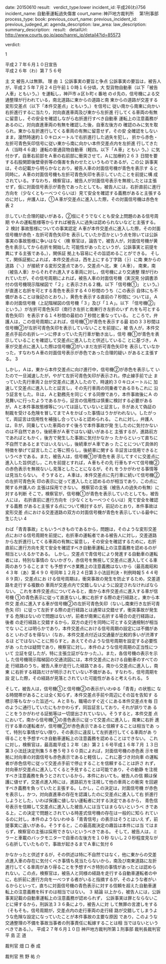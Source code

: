 
date: 20150610
result:  
verdict_type:lower
incident_id: 平成26(わ)756
incident_name: 自動車運転過失傷害
court_name: 神戸地方裁判所 　第1刑事部
process_type:
book: 
previous_court_name:
previous_incident_id:
previous_judeged_at:
agenda_description: 
law_area: 
law_description: 
summary_description:  
result:  
detailUrl: http://www.courts.go.jp/app/hanrei_jp/detail4?id=85573

verdict:

1 
 
平成２７年６月１０日宣告  
平成２６年（わ）第７５６号 
 
主       文 
被告人は無罪。 
理       由 
１ 公訴事実の要旨と争点 
公訴事実の要旨は，被告人が，平成２５年７月２４日午前１０時１６分頃，大
型貨物自動車（以下「被告人車」ともいう。）を運転し，神戸市ａ区ｂ町ｃ番地
のｄ先の，信号機による交通整理が行われている，南北道路に東からの道路と南
東からの道路が交差する変形交差点（以下「本件交差点」ともいう。）を信号に
従い南から南東に向かい右折進行するに当たり，対向直進車両及び東から左折進
行してくる車両の有無に留意し，その安全を確認しながら右折進行すべき自動車
運転上の注意義務があるのに，対向直進車両の有無を確認した後，自車左後方の
確認のみに気を取られ，東から左折進行してくる車両の有無に留意せず，その安
全確認をしないまま，漫然時速約１０キロメートルで右折進行した過失を犯し，
折から赤色・左折可青色矢印信号に従い東から南に向かい本件交差点内を左折進
行してきたＡ（当時４６歳）運転の普通貨物自動車（軽四。以下「Ａ車」ともい
う。）に気付かず，自車右前部をＡ車の右前部に衝突させて，Ａに加療約２６３
日間を要する右股関節後壁骨折等の傷害を負わせたというものであるが，この公
訴事実は，その記載から明らかなとおり，被告人車の対面信号機が青色を表示す
ると同時に，Ａ車の対面信号機も左折可青色矢印を表示していたことを前提に構
成されている。すなわち，検察官は，被告人が対面信号表示を無視したとは主張
せず，仮に対面信号表示が青色であったとしても，被告人には，右折直前に進行
方向を（少なくとも一べつぐらいは）見て安全を確認する義務があると主張する
のに対し，弁護人は，①Ａ車が交差点に進入した際，その対面信号機は赤色を表
2 
 
示していた合理的疑いがある，②仮にそうでなくとも安全上問題のある信号周期
やＡの運転態様等からすれば被告人に過失は認められないなどと主張する。 
２ 検討 
  事故態様についての事実認定 
   Ａ車が本件交差点に進入した際，その対面信号機が赤色・左折可青色矢印を
表示していたか否かという点を除いては公訴事実の事故態様に争いはなく（検
察官は，論告で，被告人が，対面信号機が黄色を表示してから右折を開始した
可能性があったというが，公訴事実と前提を異にする主張である。），関係証
拠上も容易にその旨認めることができる。 
   そして，関係証拠によれば，本件交差点は，西を上にする丁字路（├）に南
東からの道路（＼）が接続する変形交差点であり，交差点へ北，東（Ａ車），
南東，南（被告人車）からそれぞれ進入する車両に対し，信号機により交通整
理が行われていたが，その信号周期によれば，被告人車の対面信号機（実況見
分調書添付の信号機現示階梯図で「２」と表示される２機。以下「信号機①」
という。）が直進と右折を可とする青色を表示する４０秒間のうち（この表示
自体にも不備があることは後記のとおり。），黄色を表示する直前の７秒間に
ついては，Ａ車の対面信号機（上記階梯図の信号機「３」及び「１Ａ」。以下
「信号機②」という。）が左折可青色矢印（南行き左折と南東行き左折のいず
れをも可とする青色矢印）を表示する１４秒間の最初の７秒間と重なっている。 
   ところで，弁護人は，この信号周期によれば，信号機①が青色を表示する最
初の３３秒間は信号機②が左折可青色矢印を表示していないことを前提に，被
告人が，本件交差点手前の右折レーンに停まっていた先行車が動き出し，信号
機①が青色を表示していることを確認して交差点に進入したと供述しているこ
とに基づき，Ａ車が交差点に進入した際は信号機②がいまだ左折可青色矢印を
表示していなかった，すなわちＡ車の対面信号表示が赤色であった合理的疑い
があると主張する。 
3 
 
   しかし，Ａは，東から本件交差点に向け進行中，信号機②が赤色を表示して
いたので一旦減速したが，やがて左折可青色矢印が表示され，停止線手前で止
まっていた先行車両２台が交差点に進入したので，時速約３０キロメートルに
加速して交差点に進入したと証言し，その先行車両の同乗者であるＢもこれに
沿う証言をした。Ｂは，Ａと勤務先を同じくする同僚であり，本件事故後にＡ
の見舞いに行ったようであるから，証言の信用性は慎重に検討する必要がある
が，Ａと本件事故態様等については話していないと証言し，Ｂがあえて偽証の
制裁を受ける危険を冒してまでＡをかばった事情はうかがわれない。したがっ
て，両証言は信用性を補強し合っていると認められる。 
これに対し，弁護人は，Ｂが，同乗していた車両のすぐ後ろで本件事故が発
生したのに気付かないのは不自然であり，後続車がＡ車ではない疑いがあると
主張するが，進路前方であればともかく，後方で発生した事故に気付かなかっ
たからといって直ちに不自然であるとまではいえないし，後続車がＡ車であっ
たことについて具体的特徴を挙げて証言したこと等に照らし，後続車に関する
Ｂ証言は信用できるというべきである。また，被告人は，信号機①が青色を表
示してすぐに交差点に進入した旨供述し，これを前提とすれば，Ａ車もその先
行車もすべて信号機②の赤色表示を無視ないし見落としたことになるが，それ
をうかがわせる事情等は見当たらない。 
   そうすると，Ａ車は，本件交差点に先行車に続いて信号機②の左折可青色矢
印の表示に従って進入したと認めるのが相当であり，この点に関する弁護人の
主張は採用できない。 
 検察官の主張（被告人の過失の有無）に対する判断 
  そこで，検察官が，信号機①が青色を表示していたとしても，被告人には，
右折直前に進行方向を（少なくとも一べつぐらいは）見て安全を確認する義務
があると主張する点について検討するが，前記のとおり，本件事故は変形交差
点における交差道路の双方の対面信号機が青色を表示している最中に生じたい
4 
 
わば「青青事故」ともいうべきものであるから，問題は，そのような変形交差
点における信号周期を前提に，右折車の運転者である被告人に対し，交差道路
から左折進行してくる車両の有無に留意し，その安全を確認するために，右折
直前に進行方向を見て安全を確認すべき自動車運転上の注意義務を認めるのが
相当といえるかである。 
しかし，交差点で青信号により発進する自動車の運転者には，特別な事情の
ないかぎり，赤信号を無視して交差点に進入してくる車両のありうることまで
も予想すべき業務上の注意義務はないから（最高裁昭和４３年（あ）第４９０
号同年１２月２４日第３小法廷判決・判例時報５４４号８９頁），交差点にお
ける信号周期は，衝突事故の発生を防止するため，交差道路を走行する複数の
車両が交差点内で交錯しないように設定されなければならない。 
これを本件交差点についてみると，南から本件交差点に進入する車が信号機
①の青色表示に従って直進ないし東に右折する際の走行経路と，東から本件交
差点に進入する車が信号機②の左折可青色矢印（ないし南東行き左折可青色矢
印）に従って左折する際の走行経路とは通常は交錯せず，衝突事故が発生する
危険はないので問題はないが，前者が南東に右折する場合の走行経路は，後者
の走行経路と交錯するから，双方の走行を同時に可とする交通規制が相当でな
いことは明らかであり，本件交差点における信号周期の設定には不備があると
いわざるを得ない（なお，本件交差点付近は交通量が比較的多いが渋滞するほ
どではないことに照らすと，あえてそのような信号周期を設定する必要性があ
ったかは疑問であり，検察官に対し，本件のような信号周期の正当性について
立証を促したが，特に主張立証がなかった。）。また，各信号機の表示を示し
た信号機現示階梯図の交通流図には，本件交差点における自動車のすべての走
行経路のうち，被告人車が走行した経路である，南から交差点に進入し，南東
に右折する経路だけが明示されていない不備がある。すなわち，信号周期を設
定した際，その経路が見落とされていた可能性があると考えられる。 
5 
 
そして，被告人は，信号機①と信号機②の表示がいわゆる「青青」の状態に
なる時間帯があることは全く知らず，本件交差点手前や周辺にその旨を告知す
る標示等もなかった旨述べ，ＡとＢも，職場のすぐ近くにある本件交差点を毎
日のように通行していたにもかかわらず，同旨証言しており，それが誤りであ
ることをうかがわせる証拠等は一切提出されていない。そうすると，本件交差
点において，南から信号機①の青色表示に従って交差点に進入し，南東に右折
進行する車の運転者が，信号機②が赤色表示であると信頼することは相当であ
って，特別な事情がない限り，その表示に違反して左折進行してくる車両があ
り得ることを予想すべき自動車運転上の注意義務を認めることはできない。 
これに対し，検察官は，最高裁平成１２年（あ）第２１６号平成１６年７月
１３日第３小法廷決定刑集５８巻５号３６０頁によれば，対面信号機の赤色表
示を根拠に対向車の対面信号も赤色表示であると軽信し，これに基づき対向車
の運転者が赤色信号に従って交差点手前で停止することを信頼することは許さ
れず，対向車が交差点に進入してくると予見することは可能であり，その動静
を注視すべき注意義務を負うとされているから，本件においても，被告人の信
頼は保護に値せず，交差点進入時には，進路前方を注視して他の車両との衝突
を回避すべき義務を負っていたと主張する。しかし，この決定は，対面信号機
が赤色を表示し，かつ，対向直進車の存在を認識したのに交差点に進入して右
折進行しようとした，いわば保護に値しない運転者に対する決定であるから，
青色信号表示を信頼して交差点に進入した被告人には当てはまらないというべ
きである上，この決定で問題とされている時差式信号機の存在は一般的に知ら
れているのに対し，本件のようないわゆる「青青信号」の表示はそうとはいえ
ず，前提事実に違いがある。そうすると，この最高裁決定の趣旨は本件には当
てはまらず，検察官の主張は採用できないというべきである。 
そして，被告人は，ミラーと車載のバックモニターで自車の左後方を１０秒
ないし２０秒程度見ながら右折していたもので，事故が起きるまでＡ車に気付
6 
 
かなかったと供述するが，その供述は特に不自然ではなく，他に東からの交差
点進入車の存在に気付くべき事情も見当たらないから，南及び南東道路に左折
進行してくる車両があり得ることを予想すべき特別の事情があったとは認めら
れない。この点，検察官は，被告人と同様の経路を走行する自動車運転者の中
に，右折前に進行方向を一べつする者がいると指摘するが，そのような者がい
るからといって，直ちに対面信号機の青色表示に対する信頼を超えた自動車運
転上の注意義務を科すのは相当ではない。 
３ 結論 
以上から，被告人には，公訴事実記載の自動車運転上の注意義務が認められず，
公訴事実は罪とならないことに帰するから，刑訴法３３６条により，被告人に対
して無罪の言渡しをする（そもそも，信号周期が，交差点内の走行車両の走行経
路が交錯してしまうような危険な設定になっていたことが本件事故の主要な原因
であり，このような交通整理の不備を事故当事者の刑事責任に転嫁することは相
当ではないというべきである。）。 
 平成２７年６月１０日 
神戸地方裁判所第１刑事部 
裁判長裁判官   平 島 正 道 
 
裁判官   畑 口 泰 成 
 
裁判官   熊 野 祐 介 

                    